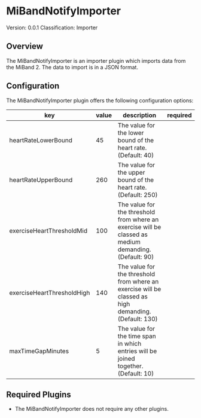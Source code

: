 # MiBandNotifyImporter
Version: 0.0.1
Classification: Importer

Overview
-----
The MiBandNotifyImporter is an importer plugin which imports data from the MiBand 2. The data to import is in a JSON format. 

Configuration
-----
The MiBandNotifyImporter plugin offers the following configuration options:

| key  | value | description | required |
| ------------- | ------------- |  ------------- | ------------- |
| heartRateLowerBound | 45 | The value for the lower bound of the heart rate. (Default: 40) | 
| heartRateUpperBound | 260 | The value for the upper bound of the heart rate. (Default: 250) | 
| exerciseHeartThresholdMid | 100 | The value for the threshold from where an exercise will be classed as medium demanding. (Default: 90) | 
| exerciseHeartThresholdHigh | 140 | The value for the threshold from where an exercise will be classed as high demanding. (Default: 130) | 
| maxTimeGapMinutes | 5 | The value for the time span in which entries will be joined together. (Default: 10) | 

Required Plugins
-----
 - The MiBandNotifyImporter does not require any other plugins.